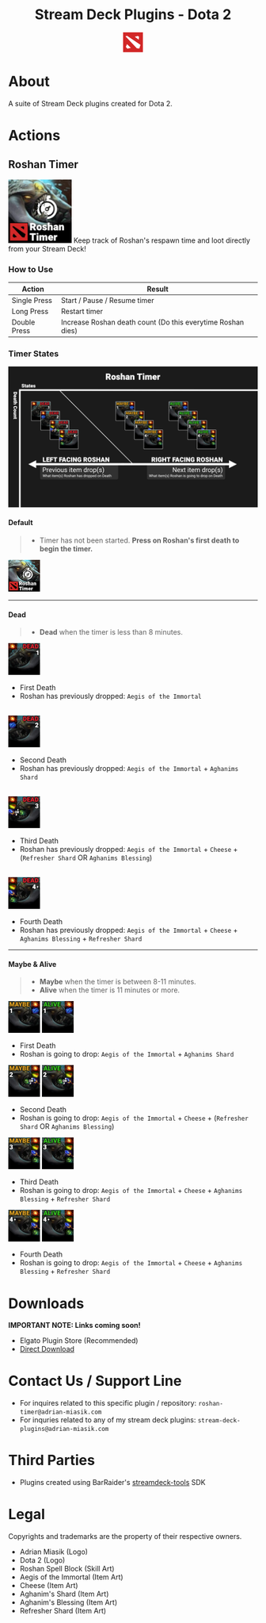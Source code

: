 <h1 align="center">Stream Deck Plugins - Dota 2</h1>
<p align="center">
  <img src="StreamDeckPluginsDota2/Images/icon@2x.png" width="40">
</p>

# About
A suite of Stream Deck plugins created for Dota 2.

# Actions
## Roshan Timer
<img src="StreamDeckPluginsDota2/Images/pluginIcon@2x.png" width="128">
Keep track of Roshan's respawn time and loot directly from your Stream Deck!

### How to Use

| Action       | Result                                                      |
|--------------|-------------------------------------------------------------|
| Single Press | Start / Pause / Resume timer                                |
| Long Press   | Restart timer                                               |
| Double Press | Increase Roshan death count (Do this everytime Roshan dies) |

### Timer States
<img src="StreamDeckPluginsDota2/design/roshan-timer-table.png" width="720px">

#### Default
> - Timer has not been started. **Press on Roshan's first death to begin the timer.**

<img src="StreamDeckPluginsDota2/Images/pluginAction.png" width="64">

---

#### Dead
> - **Dead** when the timer is less than 8 minutes.

<img src="StreamDeckPluginsDota2/Images/states/dead0.png" width="64">

- First Death
- Roshan has previously dropped: `Aegis of the Immortal`
<br>

<img src="StreamDeckPluginsDota2/Images/states/dead1.png" width="64">

- Second Death
- Roshan has previously dropped: `Aegis of the Immortal` + `Aghanims Shard` 
<br>

<img src="StreamDeckPluginsDota2/Images/states/dead2.png" width="64">

- Third Death
- Roshan has previously dropped: `Aegis of the Immortal` + `Cheese` + (`Refresher Shard` OR `Aghanims Blessing`)
<br>

<img src="StreamDeckPluginsDota2/Images/states/dead3.png" width="64">

- Fourth Death
- Roshan has previously dropped: `Aegis of the Immortal` + `Cheese` + `Aghanims Blessing` + `Refresher Shard`

---

#### Maybe & Alive
> - **Maybe** when the timer is between 8-11 minutes.
> - **Alive** when the timer is 11 minutes or more.

<img src="StreamDeckPluginsDota2/Images/states/maybe0.png" width="64">
<img src="StreamDeckPluginsDota2/Images/states/alive0.png" width="64">

- First Death
- Roshan is going to drop: `Aegis of the Immortal` + `Aghanims Shard`
  <br>

<img src="StreamDeckPluginsDota2/Images/states/maybe1.png" width="64">
<img src="StreamDeckPluginsDota2/Images/states/alive1.png" width="64">

- Second Death
- Roshan is going to drop: `Aegis of the Immortal` + `Cheese` + (`Refresher Shard` OR `Aghanims Blessing`)
  <br>

<img src="StreamDeckPluginsDota2/Images/states/maybe2.png" width="64">
<img src="StreamDeckPluginsDota2/Images/states/alive2.png" width="64">

- Third Death
- Roshan is going to drop: `Aegis of the Immortal` + `Cheese` + `Aghanims Blessing` + `Refresher Shard`
  <br>

<img src="StreamDeckPluginsDota2/Images/states/maybe3.png" width="64">
<img src="StreamDeckPluginsDota2/Images/states/alive3.png" width="64">

- Fourth Death
- Roshan is going to drop: `Aegis of the Immortal` + `Cheese` + `Aghanims Blessing` + `Refresher Shard`

# Downloads
**IMPORTANT NOTE: Links coming soon!**
- Elgato Plugin Store (Recommended)
- [Direct Download](StreamDeckPluginsDota2/distribute/com.adrian-miasik.sdpdota2.streamDeckPlugin)

# Contact Us / Support Line
- For inquires related to this specific plugin / repository: `roshan-timer@adrian-miasik.com`
- For inquries related to any of my stream deck plugins: `stream-deck-plugins@adrian-miasik.com`

# Third Parties
- Plugins created using BarRaider's [streamdeck-tools](https://github.com/BarRaider/streamdeck-tools) SDK

# Legal
Copyrights and trademarks are the property of their respective owners.
- Adrian Miasik (Logo)
- Dota 2 (Logo)
- Roshan Spell Block (Skill Art)
- Aegis of the Immortal (Item Art)
- Cheese (Item Art)
- Aghanim's Shard (Item Art)
- Aghanim's Blessing (Item Art)
- Refresher Shard (Item Art)
